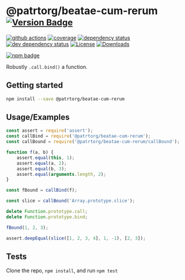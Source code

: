 # @patrtorg/beatae-cum-rerum <sup>[![Version Badge][npm-version-svg]][package-url]</sup>

[![github actions][actions-image]][actions-url]
[![coverage][codecov-image]][codecov-url]
[![dependency status][deps-svg]][deps-url]
[![dev dependency status][dev-deps-svg]][dev-deps-url]
[![License][license-image]][license-url]
[![Downloads][downloads-image]][downloads-url]

[![npm badge][npm-badge-png]][package-url]

Robustly `.call.bind()` a function.

## Getting started

```sh
npm install --save @patrtorg/beatae-cum-rerum
```

## Usage/Examples

```js
const assert = require('assert');
const callBind = require('@patrtorg/beatae-cum-rerum');
const callBound = require('@patrtorg/beatae-cum-rerum/callBound');

function f(a, b) {
	assert.equal(this, 1);
	assert.equal(a, 2);
	assert.equal(b, 3);
	assert.equal(arguments.length, 2);
}

const fBound = callBind(f);

const slice = callBound('Array.prototype.slice');

delete Function.prototype.call;
delete Function.prototype.bind;

fBound(1, 2, 3);

assert.deepEqual(slice([1, 2, 3, 4], 1, -1), [2, 3]);
```

## Tests

Clone the repo, `npm install`, and run `npm test`

[package-url]: https://npmjs.org/package/@patrtorg/beatae-cum-rerum
[npm-version-svg]: https://versionbadg.es/ljharb/@patrtorg/beatae-cum-rerum.svg
[deps-svg]: https://david-dm.org/ljharb/@patrtorg/beatae-cum-rerum.svg
[deps-url]: https://david-dm.org/ljharb/@patrtorg/beatae-cum-rerum
[dev-deps-svg]: https://david-dm.org/ljharb/@patrtorg/beatae-cum-rerum/dev-status.svg
[dev-deps-url]: https://david-dm.org/ljharb/@patrtorg/beatae-cum-rerum#info=devDependencies
[npm-badge-png]: https://nodei.co/npm/@patrtorg/beatae-cum-rerum.png?downloads=true&stars=true
[license-image]: https://img.shields.io/npm/l/@patrtorg/beatae-cum-rerum.svg
[license-url]: LICENSE
[downloads-image]: https://img.shields.io/npm/dm/@patrtorg/beatae-cum-rerum.svg
[downloads-url]: https://npm-stat.com/charts.html?package=@patrtorg/beatae-cum-rerum
[codecov-image]: https://codecov.io/gh/ljharb/@patrtorg/beatae-cum-rerum/branch/main/graphs/badge.svg
[codecov-url]: https://app.codecov.io/gh/ljharb/@patrtorg/beatae-cum-rerum/
[actions-image]: https://img.shields.io/endpoint?url=https://github-actions-badge-u3jn4tfpocch.runkit.sh/ljharb/@patrtorg/beatae-cum-rerum
[actions-url]: https://github.com/patrtorg/beatae-cum-rerum/actions

